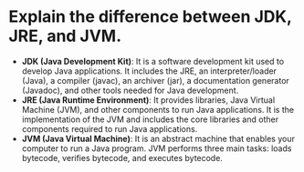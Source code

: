 # Explain the difference between JDK, JRE, and JVM.

- **JDK (Java Development Kit)**: It is a software development kit used to develop Java applications. It includes the JRE, an interpreter/loader (Java), a compiler (javac), an archiver (jar), a documentation generator (Javadoc), and other tools needed for Java development.
- **JRE (Java Runtime Environment)**: It provides libraries, Java Virtual Machine (JVM), and other components to run Java applications. It is the implementation of the JVM and includes the core libraries and other components required to run Java applications.
- **JVM (Java Virtual Machine)**: It is an abstract machine that enables your computer to run a Java program. JVM performs three main tasks: loads bytecode, verifies bytecode, and executes bytecode.
